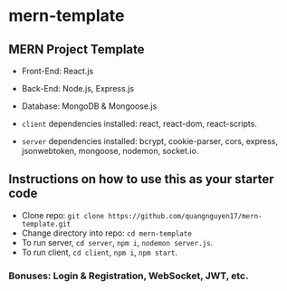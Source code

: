 # mern-template

## MERN Project Template

- Front-End: React.js
- Back-End: Node.js, Express.js
- Database: MongoDB & Mongoose.js

- `client` dependencies installed: react, react-dom, react-scripts.
- `server` dependencies installed: bcrypt, cookie-parser, cors, express, jsonwebtoken, mongoose, nodemon, socket.io.

## Instructions on how to use this as your starter code

- Clone repo: `git clone https://github.com/quangnguyen17/mern-template.git`
- Change directory into repo: `cd mern-template`
- To run server, `cd server`, `npm i`, `nodemon server.js`.
- To run client, `cd client`, `npm i`, `npm start`.

### Bonuses: Login & Registration, WebSocket, JWT, etc.